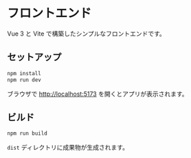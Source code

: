 # フロントエンド

Vue 3 と Vite で構築したシンプルなフロントエンドです。

## セットアップ

```bash
npm install
npm run dev
```

ブラウザで <http://localhost:5173> を開くとアプリが表示されます。

## ビルド

```bash
npm run build
```

`dist` ディレクトリに成果物が生成されます。
